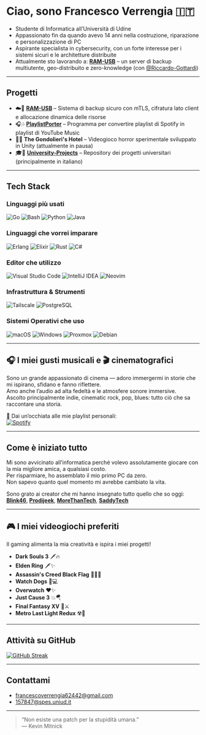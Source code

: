 # Ciao, sono Francesco Verrengia 🇮🇹

- Studente di Informatica all’Università di Udine  
- Appassionato fin da quando avevo 14 anni nella costruzione, riparazione e personalizzazione di PC  
- Aspirante specialista in cybersecurity, con un forte interesse per i sistemi sicuri e le architetture distribuite  
- Attualmente sto lavorando a: [**RAM-USB**](https://github.com/Riccardo-Gottardi/ram-usb) – un server di backup multiutente, geo-distribuito e zero-knowledge (con [@Riccardo-Gottardi](https://github.com/Riccardo-Gottardi))

---

## Progetti

- ☁️🔐 [**RAM-USB**](https://github.com/Riccardo-Gottardi/ram-usb) – Sistema di backup sicuro con mTLS, cifratura lato client e allocazione dinamica delle risorse  
- 🎧🎶 [**PlaylistPorter**](https://github.com/Verryx-02/PlaylistPorter) – Programma per convertire playlist di Spotify in playlist di YouTube Music  
- 🏨🥩 **The Gondolieri's Hotel** – Videogioco horror sperimentale sviluppato in Unity (attualmente in pausa)  
- 🎓🏫 [**University-Projects**](https://github.com/Verryx-02/University-Projects) – Repository dei progetti universitari (principalmente in italiano)

---

## Tech Stack
### Linguaggi più usati
![Go](https://img.shields.io/badge/Go-00ADD8?style=for-the-badge&logo=go&logoColor=white)
![Bash](https://img.shields.io/badge/Bash-4EAA25?style=for-the-badge&logo=gnu-bash&logoColor=white)
![Python](https://img.shields.io/badge/Python-3776AB?style=for-the-badge&logo=python&logoColor=white)
![Java](https://img.shields.io/badge/Java-007396?style=for-the-badge&logo=java&logoColor=white)

### Linguaggi che vorrei imparare
![Erlang](https://img.shields.io/badge/Erlang-A90533?style=for-the-badge&logo=erlang&logoColor=white)
![Elixir](https://img.shields.io/badge/Elixir-4B275F?style=for-the-badge&logo=elixir&logoColor=white)
![Rust](https://img.shields.io/badge/Rust-000000?style=for-the-badge&logo=rust&logoColor=white)
![C#](https://img.shields.io/badge/C%23-239120?style=for-the-badge&logo=c-sharp&logoColor=white)

### Editor che utilizzo
![Visual Studio Code](https://img.shields.io/badge/VS%20Code-007ACC?style=for-the-badge&logo=visual-studio-code&logoColor=white)
![IntelliJ IDEA](https://img.shields.io/badge/IntelliJ-000000?style=for-the-badge&logo=intellij-idea&logoColor=white)
![Neovim](https://img.shields.io/badge/Neovim-57A143?style=for-the-badge&logo=neovim&logoColor=white)

### Infrastruttura & Strumenti  
![Tailscale](https://img.shields.io/badge/Tailscale-0043CE?style=for-the-badge&logo=tailscale&logoColor=white)
![PostgreSQL](https://img.shields.io/badge/PostgreSQL-336791?style=for-the-badge&logo=postgresql&logoColor=white)

### Sistemi Operativi che uso  
![macOS](https://img.shields.io/badge/macOS-000000?style=for-the-badge&logo=apple&logoColor=white)
![Windows](https://img.shields.io/badge/Windows-0078D6?style=for-the-badge&logo=windows&logoColor=white)
![Proxmox](https://img.shields.io/badge/Proxmox-000000?style=for-the-badge&logo=proxmox&logoColor=white)
![Debian](https://img.shields.io/badge/Debian-A81D33?style=for-the-badge&logo=debian&logoColor=white)

---

## 🎧 I miei gusti musicali e 🎬 cinematografici

Sono un grande appassionato di cinema — adoro immergermi in storie che mi ispirano, sfidano e fanno riflettere.  
Amo anche l’audio ad alta fedeltà e le atmosfere sonore immersive.  
Ascolto principalmente indie, cinematic rock, pop, blues: tutto ciò che sa raccontare una storia.

🎵 Dai un’occhiata alle mie playlist personali:  
[![Spotify](https://img.shields.io/badge/Spotify-🎵-1DB954?style=for-the-badge&logo=spotify&logoColor=white)](https://open.spotify.com/user/francescoverrengia62442)

---

## Come è iniziato tutto

Mi sono avvicinato all’informatica perché volevo assolutamente giocare con la mia migliore amica, a qualsiasi costo.  
Per risparmiare, ho assemblato il mio primo PC da zero.  
Non sapevo quanto quel momento mi avrebbe cambiato la vita.

Sono grato ai creator che mi hanno insegnato tutto quello che so oggi:  
[**Blink46**](https://www.youtube.com/@Blink46yt), [**Prodijeek**](https://www.youtube.com/@Prodigeek), [**MoreThanTech**](https://www.youtube.com/@MoreThanTech), [**SaddyTech**](https://www.youtube.com/@SaddyTech)

---

## 🎮 I miei videogiochi preferiti  
Il gaming alimenta la mia creatività e ispira i miei progetti!

- **Dark Souls 3** 🗡️🔥  
- **Elden Ring** 🗡✨  
- **Assassin's Creed Black Flag** 🏴‍☠️⛵  
- **Watch Dogs** 📱💻  
- **Overwatch** ❤️✨  
- **Just Cause 3** 💥🪂  
- **Final Fantasy XV** 👑⚔️  
- **Metro Last Light Redux** ☢️🌆  

---

## Attività su GitHub  
[![GitHub Streak](https://github-readme-streak-stats.herokuapp.com/?user=Verryx-02&theme=dark)](https://git.io/streak-stats)

---

## Contattami

- francescoverrengia62442@gmail.com  
- 157847@spes.uniud.it  

---

> “Non esiste una patch per la stupidità umana.”  
> — Kevin Mitnick
